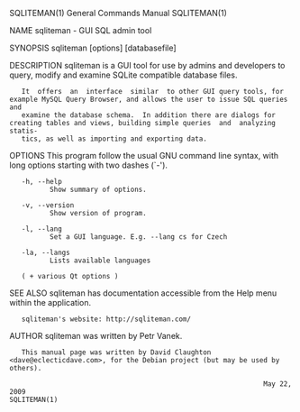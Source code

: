 SQLITEMAN(1)                                                  General Commands Manual                                                 SQLITEMAN(1)

NAME
       sqliteman - GUI SQL admin tool

SYNOPSIS
       sqliteman [options] [databasefile]

DESCRIPTION
       sqliteman is a GUI tool for use by admins and developers to query, modify and examine SQLite compatible database files.

       It  offers  an  interface  similar  to other GUI query tools, for example MySQL Query Browser, and allows the user to issue SQL queries and
       examine the database schema.  In addition there are dialogs for creating tables and views, building simple queries  and  analyzing  statis‐
       tics, as well as importing and exporting data.

OPTIONS
       This program follow the usual GNU command line syntax, with long options starting with two dashes (`-').

       -h, --help
              Show summary of options.

       -v, --version
              Show version of program.

       -l, --lang
              Set a GUI language. E.g. --lang cs for Czech

       -la, --langs
              Lists available languages

       ( + various Qt options )

SEE ALSO
       sqliteman has documentation accessible from the Help menu within the application.

       sqliteman's website: http://sqliteman.com/

AUTHOR
       sqliteman was written by Petr Vanek.

       This manual page was written by David Claughton <dave@eclecticdave.com>, for the Debian project (but may be used by others).

                                                                   May 22, 2009                                                       SQLITEMAN(1)
